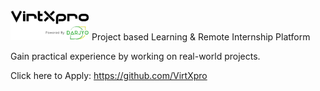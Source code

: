 <img src="https://github.com/DARJYO/virtXpro/blob/main/img/vxp.png" height="25%" width="25%">    
Project based Learning &amp; Remote Internship Platform

Gain practical experience by working on real-world projects. 

Click here to Apply: https://github.com/VirtXpro
